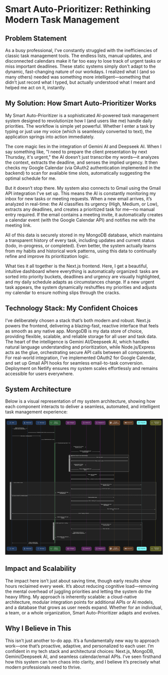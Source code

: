 # Smart Auto-Prioritizer: Rethinking Modern Task Management

## Problem Statement

As a busy professional, I've constantly struggled with the inefficiencies of classic task management tools. The endless lists, manual updates, and disconnected calendars make it far too easy to lose track of urgent tasks or miss important deadlines. These static systems simply don't adapt to the dynamic, fast-changing nature of our workdays. I realized what I (and so many others) needed was something more intelligent—something that didn’t just record what I typed, but actually understood what I meant and helped me act on it, instantly.

## My Solution: How Smart Auto-Prioritizer Works

My Smart Auto-Prioritizer is a sophisticated AI-powered task management system designed to revolutionize how I (and users like me) handle daily priorities. The workflow is simple yet powerful. Whether I enter a task by typing or just use my voice (which is seamlessly converted to text), the application springs into action immediately.

The core magic lies in the integration of Gemini AI and Deepseek AI. When I say something like, "I need to prepare the client presentation by next Thursday, it's urgent," the AI doesn’t just transcribe my words—it analyzes the context, extracts the deadline, and senses the implied urgency. It then checks my Google Calendar (via OAuth2 authentication implemented in the backend) to scan for available time slots, automatically suggesting the optimal schedule for me.

But it doesn’t stop there. My system also connects to Gmail using the Gmail API integration I've set up. This means the AI is constantly monitoring my inbox for new tasks or meeting requests. When a new email arrives, it’s analyzed in real-time: the AI classifies its urgency (High, Medium, or Low), extracts any deadlines, and creates a prioritized task for me—no manual entry required. If the email contains a meeting invite, it automatically creates a calendar event (with the Google Calendar API) and notifies me with the meeting link.

All of this data is securely stored in my MongoDB database, which maintains a transparent history of every task, including updates and current status (todo, in-progress, or completed). Even better, the system actually learns from my habits and historical work patterns, using this data to continually refine and improve its prioritization logic.

What ties it all together is the Next.js frontend. Here, I get a beautiful, intuitive dashboard where everything is automatically organized: tasks are sorted into priority buckets, deadlines and urgency are visually highlighted, and my daily schedule adapts as circumstances change. If a new urgent task appears, the system dynamically reshuffles my priorities and adjusts my calendar to ensure nothing slips through the cracks.

## Technology Stack: My Confident Choices

I’ve deliberately chosen a stack that’s both modern and robust. Next.js powers the frontend, delivering a blazing-fast, reactive interface that feels as smooth as any native app. MongoDB is my data store of choice, providing flexible, scalable, and reliable storage for all user and task data. The heart of the intelligence is Gemini AI/Deepseek AI, which handles natural language understanding and prioritization, while Node.js/Express acts as the glue, orchestrating secure API calls between all components. For real-world integration, I’ve implemented OAuth2 for Google Calendar, and set up Gmail API hooks for seamless email-to-task conversion. Deployment on Netlify ensures my system scales effortlessly and remains accessible for users everywhere.

## System Architecture

Below is a visual representation of my system architecture, showing how each component interacts to deliver a seamless, automated, and intelligent task management experience:

![image1](diagram1.png)

## Impact and Scalability

The impact here isn’t just about saving time, though early results show hours reclaimed every week. It’s about reducing cognitive load—removing the mental overhead of juggling priorities and letting the system do the heavy lifting. My approach is inherently scalable: a cloud-native architecture, modular integration points for additional APIs or AI models, and a database that grows as user needs expand. Whether for an individual, a team, or a whole organization, Smart Auto-Prioritizer adapts and evolves.

## Why I Believe in This

This isn’t just another to-do app. It’s a fundamentally new way to approach work—one that’s proactive, adaptive, and personalized to each user. I’m confident in my tech stack and architectural choices: Next.js, MongoDB, Gemini/Deepseek AI, and seamless calendar/email APIs. I’ve seen firsthand how this system can turn chaos into clarity, and I believe it’s precisely what modern professionals need to thrive.
